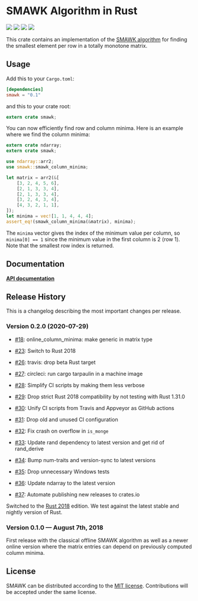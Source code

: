 # SMAWK Algorithm in Rust

[![](https://github.com/mgeisler/smawk/workflows/build/badge.svg)][build-status]
[![](https://codecov.io/gh/mgeisler/smawk/branch/master/graph/badge.svg)][codecov]
[![](https://img.shields.io/crates/v/smawk.svg)][crates-io]
[![](https://docs.rs/smawk/badge.svg)][api-docs]

This crate contains an implementation of the [SMAWK algorithm][smawk]
for finding the smallest element per row in a totally monotone matrix.

## Usage

Add this to your `Cargo.toml`:
```toml
[dependencies]
smawk = "0.1"
```
and this to your crate root:
```rust
extern crate smawk;
```

You can now efficiently find row and column minima. Here is an example
where we find the column minima:

```rust
extern crate ndarray;
extern crate smawk;

use ndarray::arr2;
use smawk::smawk_column_minima;

let matrix = arr2(&[
    [3, 2, 4, 5, 6],
    [2, 1, 3, 3, 4],
    [2, 1, 3, 3, 4],
    [3, 2, 4, 3, 4],
    [4, 3, 2, 1, 1],
]);
let minima = vec![1, 1, 4, 4, 4];
assert_eq!(smawk_column_minima(&matrix), minima);
```

The `minima` vector gives the index of the minimum value per column,
so `minima[0] == 1` since the minimum value in the first column is 2
(row 1). Note that the smallest row index is returned.

## Documentation

**[API documentation][api-docs]**

## Release History

This is a changelog describing the most important changes per release.

### Version 0.2.0 (2020-07-29)

* [#18](https://github.com/mgeisler/smawk/pull/18): online_column_minima: make generic in matrix type

* [#23](https://github.com/mgeisler/smawk/pull/23): Switch to Rust 2018

* [#26](https://github.com/mgeisler/smawk/pull/26): travis: drop beta Rust target

* [#27](https://github.com/mgeisler/smawk/pull/27): circleci: run cargo tarpaulin in a machine image

* [#28](https://github.com/mgeisler/smawk/pull/28): Simplify CI scripts by making them less verbose

* [#29](https://github.com/mgeisler/smawk/pull/29): Drop strict Rust 2018 compatibility by not testing with Rust 1.31.0

* [#30](https://github.com/mgeisler/smawk/pull/30): Unify CI scripts from Travis and Appveyor as GitHub actions

* [#31](https://github.com/mgeisler/smawk/pull/31): Drop old and unused CI configuration

* [#32](https://github.com/mgeisler/smawk/pull/32): Fix crash on overflow in `is_monge`

* [#33](https://github.com/mgeisler/smawk/pull/33): Update rand dependency to latest version and get rid of rand_derive

* [#34](https://github.com/mgeisler/smawk/pull/34): Bump num-traits and version-sync to latest versions

* [#35](https://github.com/mgeisler/smawk/pull/35): Drop unnecessary Windows tests

* [#36](https://github.com/mgeisler/smawk/pull/36): Update ndarray to the latest version

* [#37](https://github.com/mgeisler/smawk/pull/37): Automate publishing new releases to crates.io

Switched to the [Rust 2018][rust-2018] edition. We test against the
latest stable and nightly version of Rust.

### Version 0.1.0 — August 7th, 2018

First release with the classical offline SMAWK algorithm as well as a
newer online version where the matrix entries can depend on previously
computed column minima.

## License

SMAWK can be distributed according to the [MIT license][mit].
Contributions will be accepted under the same license.

[build-status]: https://github.com/mgeisler/smawk/actions?query=workflow%3Abuild
[crates-io]: https://crates.io/crates/smawk
[codecov]: https://codecov.io/gh/mgeisler/smawk
[smawk]: https://en.wikipedia.org/wiki/SMAWK_algorithm
[api-docs]: https://docs.rs/smawk/
[rust-2018]: https://doc.rust-lang.org/edition-guide/rust-2018/
[mit]: LICENSE
